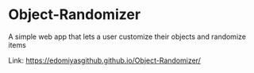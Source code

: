 # Object-Randomizer
A simple web app that lets a user customize their objects and randomize items

Link: https://edomiyasgithub.github.io/Object-Randomizer/
